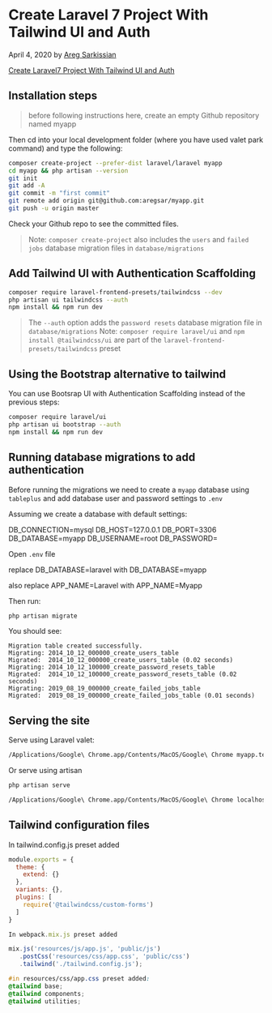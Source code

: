 # Create Laravel 7 Project With Tailwind UI and Auth

April 4, 2020 by [Areg Sarkissian](https://aregsar.com/about)

[Create Laravel7 Project With Tailwind UI and Auth](https://aregsar.com/blog/2020/create-laravel7-project-with-tailwind-ui-and-auth)

## Installation steps

> before following instructions here, create an empty Github repository named myapp 

Then cd into your local development folder (where you have used valet park command) and type the following:

```bash
composer create-project --prefer-dist laravel/laravel myapp
cd myapp && php artisan --version
git init
git add -A
git commit -m "first commit"
git remote add origin git@github.com:aregsar/myapp.git
git push -u origin master
```

Check your Github repo to see the committed files.

> Note: `composer create-project` also includes the `users` and `failed jobs` database migration files in `database/migrations`

## Add Tailwind UI with Authentication Scaffolding

```bash
composer require laravel-frontend-presets/tailwindcss --dev
php artisan ui tailwindcss --auth
npm install && npm run dev
```

> The `--auth` option adds the `password resets` database migration file in `database/migrations`
> Note: `composer require laravel/ui` and `npm install @tailwindcss/ui` are part of the `laravel-frontend-presets/tailwindcss` preset

## Using the Bootstrap alternative to tailwind

You can use Bootsrap UI with Authentication Scaffolding instead of the previous steps:

```bash
composer require laravel/ui
php artisan ui bootstrap --auth
npm install && npm run dev
```

## Running database migrations to add authentication

Before running the migrations we need to create a `myapp` database using `tableplus` and add database user and password settings to `.env`

Assuming we create a database with default settings:

DB_CONNECTION=mysql
DB_HOST=127.0.0.1
DB_PORT=3306
DB_DATABASE=myapp
DB_USERNAME=root
DB_PASSWORD=

Open `.env` file

replace
DB_DATABASE=laravel
with
DB_DATABASE=myapp

also replace
APP_NAME=Laravel
with
APP_NAME=Myapp

Then run:

```bash
php artisan migrate
```

You should see:

```base
Migration table created successfully.
Migrating: 2014_10_12_000000_create_users_table
Migrated:  2014_10_12_000000_create_users_table (0.02 seconds)
Migrating: 2014_10_12_100000_create_password_resets_table
Migrated:  2014_10_12_100000_create_password_resets_table (0.02 seconds)
Migrating: 2019_08_19_000000_create_failed_jobs_table
Migrated:  2019_08_19_000000_create_failed_jobs_table (0.01 seconds)
```

## Serving the site

Serve using Laravel valet:

```bash
/Applications/Google\ Chrome.app/Contents/MacOS/Google\ Chrome myapp.test
```

Or serve using artisan

```bash
php artisan serve
```

```bash
/Applications/Google\ Chrome.app/Contents/MacOS/Google\ Chrome localhost:8000
```

## Tailwind configuration files

In tailwind.config.js preset added

```js
module.exports = {
  theme: {
    extend: {}
  },
  variants: {},
  plugins: [
    require('@tailwindcss/custom-forms')
  ]
}
```

```js
In webpack.mix.js preset added

mix.js('resources/js/app.js', 'public/js')
   .postCss('resources/css/app.css', 'public/css')
   .tailwind('./tailwind.config.js');
```

```css
#in resources/css/app.css preset added:
@tailwind base;
@tailwind components;
@tailwind utilities;
```
